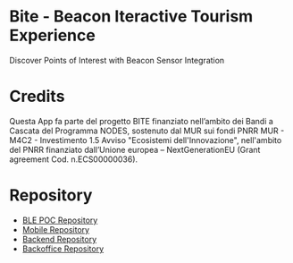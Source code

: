 # Bite - Beacon Iteractive Tourism Experience
Discover Points of Interest with Beacon Sensor Integration

# Credits
Questa App fa parte del progetto BITE finanziato nell’ambito dei Bandi a Cascata del Programma NODES, sostenuto dal MUR sui fondi PNRR MUR - M4C2 - Investimento 1.5 Avviso "Ecosistemi dell'Innovazione", nell'ambito del PNRR finanziato dall’Unione europea – NextGenerationEU (Grant agreement Cod. n.ECS00000036).

# Repository
- [BLE POC Repository](https://github.com/overapp/oa-bite-mobile-poc)
- [Mobile Repository](https://github.com/overapp/oa-bite-mobile-app)
- [Backend Repository](https://github.com/overapp/oa-bite-backend)
- [Backoffice Repository](https://github.com/overapp/oa-bite-backoffice)
